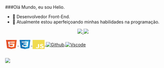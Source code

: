 ###Olá Mundo, eu sou Helio.



- 🔭 Desenvolvedor Front-End.
- 🌱 Atualmente estou  aperfeiçoando minhas habilidades na programação.

<div align="center">
  <a href="https://github.com/Helioborges1648">
  <img height="180em" src="https://github-readme-stats.vercel.app/api?username=Helioborges1648&show_icons=true&theme=cobalt&include_all_commits=true&count_private=true"/>
  <img height="180em" src="https://github-readme-stats.vercel.app/api/top-langs/?username=Helioborges1648&layout=compact&langs_count=7&theme=cobalt"/>
</div>
  
  <div style="display: inline_block"><br>
  <img align="center" alt="HTML" height="30" width="40" src="https://raw.githubusercontent.com/devicons/devicon/master/icons/html5/html5-original.svg">
  <img align="center" alt="CSS" height="30" width="40" src="https://raw.githubusercontent.com/devicons/devicon/master/icons/css3/css3-original.svg">
  <img align="center" alt="Js" height="30" width="40" src="https://raw.githubusercontent.com/devicons/devicon/master/icons/javascript/javascript-plain.svg">

  <img align="center" alt="Github" height="30" width="40" src="https://cdn.jsdelivr.net/gh/devicons/devicon/icons/github/github-original.svg" />
  <img align="center" alt="Vscode" height="30" width="40" src="https://cdn.jsdelivr.net/gh/devicons/devicon/icons/vscode/vscode-original.svg" />
  </div>
  
  ##
  
  <div> <a href="https://www.linkedin.com/in/helio-borges-071542256?lipi=urn%3Ali%3Apage%3Ad_flagship3_profile_view_base_contact_details%3BipWy9B7yR72T39JXpGdckg%3D%3D"><img src="https://img.shields.io/badge/-LinkedIn-%230077B5?style=for-the-badge&logo=linkedin&logoColor=white" target="_blank"></a> 
</div>
